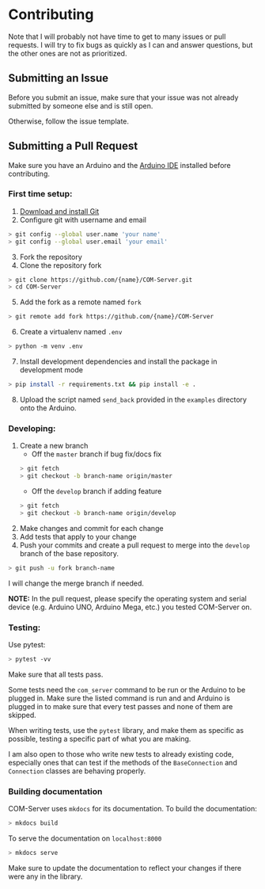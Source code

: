 # Contributing

Note that I will probably not have time to get to many issues or pull requests. I will try to fix bugs as quickly as I can and answer questions, but the other ones are not as prioritized.

## Submitting an Issue

Before you submit an issue, make sure that your issue was not already submitted by someone else and is still open.

Otherwise, follow the issue template.

## Submitting a Pull Request

Make sure you have an Arduino and the [Arduino IDE](https://www.arduino.cc/en/software) installed before contributing.

### First time setup:

1. [Download and install Git](https://git-scm.com/downloads)
2. Configure git with username and email
```sh
> git config --global user.name 'your name'
> git config --global user.email 'your email'
```
3. Fork the repository
4. Clone the repository fork
```sh
> git clone https://github.com/{name}/COM-Server.git
> cd COM-Server
```
5. Add the fork as a remote named `fork`
```sh
> git remote add fork https://github.com/{name}/COM-Server 
```
6. Create a virtualenv named `.env`
```sh
> python -m venv .env
```
7. Install development dependencies and install the package in development mode
```sh
> pip install -r requirements.txt && pip install -e .
```
8. Upload the script named `send_back` provided in the `examples` directory onto the Arduino.

### Developing:

1. Create a new branch  
    * Off the `master` branch if bug fix/docs fix
    ```sh
    > git fetch
    > git checkout -b branch-name origin/master
    ```
    * Off the `develop` branch if adding feature
    ```sh
    > git fetch
    > git checkout -b branch-name origin/develop
    ```
2. Make changes and commit for each change
3. Add tests that apply to your change
4. Push your commits and create a pull request to merge into the `develop` branch of the base repository.
```sh
> git push -u fork branch-name
```
I will change the merge branch if needed.

**NOTE:** In the pull request, please specify the operating system and serial device (e.g. Arduino UNO, Arduino Mega, etc.) you tested COM-Server on.


### Testing:

Use pytest:
```sh
> pytest -vv 
```

Make sure that all tests pass.

Some tests need the `com_server` command to be run or the Arduino to be plugged in. Make sure the listed command is run and and Arduino is plugged in to make sure that every test passes and none of them are skipped.

When writing tests, use the `pytest` library, and make them as specific as possible, testing a specific part of what you are making.

I am also open to those who write new tests to already existing code, especially ones that can test if the methods of the `BaseConnection` and `Connection` classes are behaving properly.

### Building documentation

COM-Server uses `mkdocs` for its documentation. To build the documentation:

```sh
> mkdocs build
```

To serve the documentation on `localhost:8000`
```sh
> mkdocs serve
```

Make sure to update the documentation to reflect your changes if there were any in the library.
